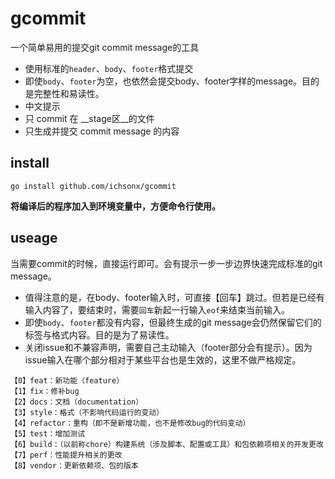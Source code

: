 # gcommit
一个简单易用的提交git commit message的工具
- 使用标准的`header`、`body`、`footer`格式提交
- 即使`body`、`footer`为空，也依然会提交body、footer字样的message。目的是完整性和易读性。
- 中文提示
- 只 commit 在 __stage区__的文件
- 只生成并提交 commit message 的内容



## install

```shell
go install github.com/ichsonx/gcommit
```

**将编译后的程序加入到环境变量中，方便命令行使用。**



## useage

当需要commit的时候，直接运行即可。会有提示一步一步边界快速完成标准的git message。

- 值得注意的是，在body、footer输入时，可直接【回车】跳过。但若是已经有输入内容了，要结束时，需要`回车`新起一行输入`eof`来结束当前输入。
- 即使`body`、`footer`都没有内容，但最终生成的git message会仍然保留它们的标签与格式内容。目的是为了易读性。
- 关闭issue和不兼容声明，需要自己主动输入（footer部分会有提示）。因为issue输入在哪个部分相对于某些平台也是生效的，这里不做严格规定。

```
【0】feat：新功能（feature）
【1】fix：修补bug
【2】docs：文档（documentation）
【3】style：格式（不影响代码运行的变动）
【4】refactor：重构（即不是新增功能，也不是修改bug的代码变动）
【5】test：增加测试
【6】build：（以前称chore）构建系统（涉及脚本、配置或工具）和包依赖项相关的开发更改
【7】perf：性能提升相关的更改
【8】vendor：更新依赖项、包的版本
```



